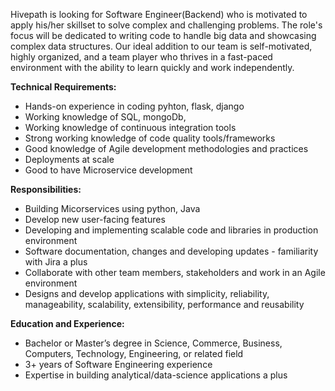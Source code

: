 Hivepath is looking for Software Engineer(Backend) who is motivated to apply his/her skillset to solve complex and challenging problems. The role's focus will be dedicated to writing code to handle big data and showcasing complex data structures. Our ideal addition to our team is self-motivated, highly organized, and a team player who thrives in a fast-paced environment with the ability to learn quickly and work independently.

**Technical Requirements:**

- Hands-on experience in coding pyhton, flask, django
- Working knowledge of SQL, mongoDb,
- Working knowledge of continuous integration tools
- Strong working knowledge of code quality tools/frameworks
- Good knowledge of Agile development methodologies and practices
- Deployments at scale
- Good to have Microservice development

**Responsibilities:**

- Building Micorservices using python, Java
- Develop new user-facing features
- Developing and implementing scalable code and libraries in production environment
- Software documentation, changes and developing updates - familiarity with Jira a plus
- Collaborate with other team members, stakeholders and work in an Agile environment
- Designs and develop applications with simplicity, reliability, manageability, scalability, extensibility, performance and reusability

**Education and Experience:**

- Bachelor or Master’s degree in Science, Commerce, Business, Computers, Technology, Engineering, or related field
- 3+ years of Software Engineering experience
- Expertise in building analytical/data-science applications a plus
